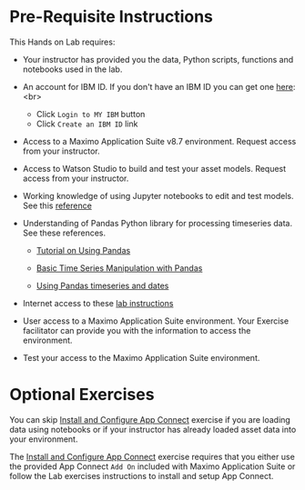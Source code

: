 # Pre-Requisite Instructions

This Hands on Lab requires:

* Your instructor has provided you the data, Python scripts, functions and notebooks used in the lab.  

* An account for IBM ID.  If you don't have an IBM ID you can get one [here](https://www.ibm.com/account/reg/signup?):<br>

    - Click `Login to MY IBM` button
    - Click `Create an IBM ID` link

* Access to a Maximo Application Suite v8.7 environment. Request access from your instructor. 

* Access to Watson Studio to build and test your asset models.  Request access from your instructor.

* Working knowledge of using Jupyter notebooks to edit and test models.  See this [reference](https://realpython.com/jupyter-notebook-introduction/#:~:text=The%20Jupyter%20Notebook%20is%20an,the%20people%20at%20Project%20Jupyter.)

* Understanding of Pandas Python library for processing timeseries data.  See these references.

    - [Tutorial on Using Pandas](https://medium.com/analytics-vidhya/module-6-pandas-5b053ee1e1a1)

    - [Basic Time Series Manipulation with Pandas](https://towardsdatascience.com/basic-time-series-manipulation-with-pandas-4432afee64ea)

    - [Using Pandas timeseries and dates](https://pandas.pydata.org/pandas-docs/dev/user_guide/timeseries.html)

* Internet access to these [lab instructions](https://mam-hol.eu-gb.mybluemix.net/apm_8.7/)

* User access to a Maximo Application Suite environment.  Your Exercise facilitator can provide you with the information to access the environment.

* Test your access to the Maximo Application Suite environment.

# Optional Exercises

You can skip [Install and Configure App Connect](appconnect_install.md) exercise if you are loading data using notebooks or if your instructor has already loaded asset data into your environment.

The [Install and Configure App Connect](appconnect_install.md) exercise requires that you either use the provided App Connect `Add On` included with Maximo Application Suite or follow the Lab exercises instructions to install and setup App Connect.  




